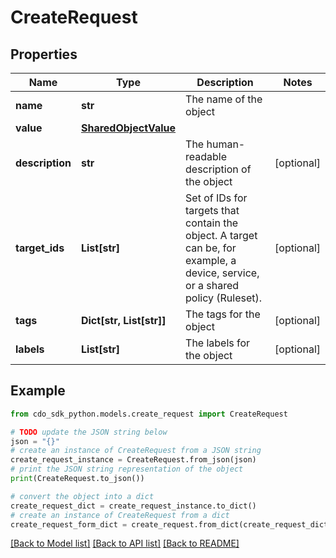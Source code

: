 # CreateRequest


## Properties

Name | Type | Description | Notes
------------ | ------------- | ------------- | -------------
**name** | **str** | The name of the object | 
**value** | [**SharedObjectValue**](SharedObjectValue.md) |  | 
**description** | **str** | The human-readable description of the object | [optional] 
**target_ids** | **List[str]** | Set of IDs for targets that contain the object. A target can be, for example, a device, service, or a shared policy (Ruleset). | [optional] 
**tags** | **Dict[str, List[str]]** | The tags for the object | [optional] 
**labels** | **List[str]** | The labels for the object | [optional] 

## Example

```python
from cdo_sdk_python.models.create_request import CreateRequest

# TODO update the JSON string below
json = "{}"
# create an instance of CreateRequest from a JSON string
create_request_instance = CreateRequest.from_json(json)
# print the JSON string representation of the object
print(CreateRequest.to_json())

# convert the object into a dict
create_request_dict = create_request_instance.to_dict()
# create an instance of CreateRequest from a dict
create_request_form_dict = create_request.from_dict(create_request_dict)
```
[[Back to Model list]](../README.md#documentation-for-models) [[Back to API list]](../README.md#documentation-for-api-endpoints) [[Back to README]](../README.md)


